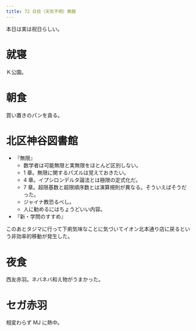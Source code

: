 ```yaml
---
title: 72 日目（天気不明）無題
---
```


本日は実は祝日らしい。

# 就寝

Ｋ公園。

# 朝食

買い置きのパンを貪る。

# 北区神谷図書館

* 『無限』
  * 数学者は可能無限と実無限をほとんど区別しない。
  * 1 章。無限に関するパズルは覚えておきたい。
  * 4 章。イプシロンデルタ論法とは極限の定式化だ。
  * 7 章。超限基数と超限順序数とは演算規則が異なる。そういえばそうだった。
  * ジャイナ教恐るべし。
  * 人に勧めるにはちょうどいい内容。
* 『新・学問のすすめ』

このあとタジマに行って下痢気味なことに気づいてイオン北本通り店に戻るという非効率的移動が発生した。

# 夜食

西友赤羽。ネバネバ和え物がうまかった。

# セガ赤羽

相変わらず MJ に熱中。
